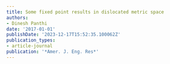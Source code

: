 ```yaml
---
title: Some fixed point results in dislocated metric space
authors:
- Dinesh Panthi
date: '2017-01-01'
publishDate: '2023-12-17T15:52:35.100062Z'
publication_types:
- article-journal
publication: '*Amer. J. Eng. Res*'
---
```

